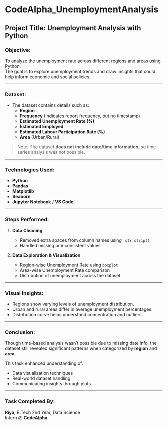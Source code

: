 # CodeAlpha_UnemploymentAnalysis

##  Project Title: Unemployment Analysis with Python

###  Objective:
To analyze the unemployment rate across different regions and areas using Python.  
The goal is to explore unemployment trends and draw insights that could help inform economic and social policies.

---

###  Dataset:
- The dataset contains details such as:
  - **Region**
  - **Frequency** (Indicates report frequency, but no timestamp)
  - **Estimated Unemployment Rate (%)**
  - **Estimated Employed**
  - **Estimated Labour Participation Rate (%)**
  - **Area** (Urban/Rural)

>  Note: The dataset **does not include date/time information**, so time-series analysis was not possible.

---

###  Technologies Used:
- **Python**
- **Pandas**
- **Matplotlib**
- **Seaborn**
- **Jupyter Notebook** / **VS Code**

---

###  Steps Performed:

1. **Data Cleaning**
   - Removed extra spaces from column names using `.str.strip()`
   - Handled missing or inconsistent values

2. **Data Exploration & Visualization**
   - Region-wise Unemployment Rate using `boxplot`
   - Area-wise Unemployment Rate comparison
   - Distribution of unemployment across the dataset

---

###  Visual Insights:

- Regions show varying levels of unemployment distribution.
- Urban and rural areas differ in average unemployment percentages.
- Distribution curve helps understand concentration and outliers.

---

###  Conclusion:

Though time-based analysis wasn’t possible due to missing date info, the dataset still revealed significant patterns when categorized by **region** and **area**.

This task enhanced understanding of:
- Data visualization techniques
- Real-world dataset handling
- Communicating insights through plots

---

###  Task Completed By:
**Riya**, B.Tech 2nd Year, Data Science  
Intern @ **CodeAlpha**
